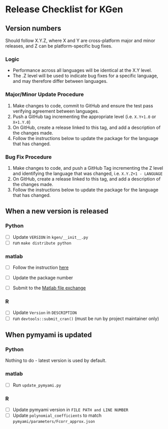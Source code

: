 # Release Checklist for KGen

## Version numbers

Should follow X.Y.Z, where X and Y are cross-platform major and minor releases, and Z can be platform-specific bug fixes.

### Logic

- Performance across all languages will be identical at the X.Y level.
- The .Z level will be used to indicate bug fixes for a specific language, and may therefore differ between languages.

### Major/Minor Update Procedure

1. Make changes to code, commit to GitHub and ensure the test pass verifying agreement between languages.
2. Push a GitHub tag incrementing the appropriate level (i.e. `X.Y+1.0` or `X+1.Y.0`)
3. On GitHub, create a release linked to this tag, and add a description of the changes made.
4. Follow the instructions below to update the package for the language that has changed.

### Bug Fix Procedure

1. Make changes to code, and push a GitHub Tag incrementing the Z level and identifying the language that was changed, i.e. `X.Y.Z+1 - LANGUAGE`
2. On GitHub, create a release linked to this tag, and add a description of the changes made.
3. Follow the instructions below to update the package for the language that has changed.

## When a new version is released

### Python

- [ ] Update `VERSION` in `kgen/__init__.py`
- [ ] run `make distribute python`

### matlab

- [ ] Follow the instruction [here](https://www.mathworks.com/help/matlab/matlab_prog/create-and-share-custom-matlab-toolboxes.html)
- [ ] Update the package number
- [ ] Submit to the [Matlab file exchange](https://uk.mathworks.com/matlabcentral/fileexchange/126170-kgen)


### R

- [ ] Update `Version` in `DESCRIPTION`
- [ ] run `devtools::submit_cran()` (must be run by project maintainer only)

## When pymyami is updated 

### Python

Nothing to do - latest version is used by default.

### matlab

- [ ] Run `update_pymyami.py`

### R

- [ ] Update pymyami version in `FILE PATH and LINE NUMBER`
- [ ] Update `polynomial_coefficients` to match `pymyami/parameters/Fcorr_approx.json`
